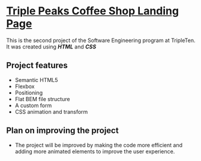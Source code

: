 # [Triple Peaks Coffee Shop Landing Page](https://drewsephski.github.io/triplepeaks__coffeeshop)

This is the second project of the Software Engineering program at TripleTen. It was created using ***HTML*** and ***CSS***

## Project features

- Semantic HTML5
- Flexbox
- Positioning
- Flat BEM file structure
- A custom form
- CSS animation and transform

## Plan on improving the project

- The project will be improved by making the code more efficient and adding more animated elements to improve the user experience.
